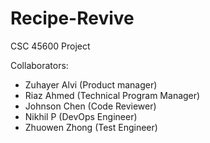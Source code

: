 # Recipe-Revive
CSC 45600 Project

Collaborators: 
- Zuhayer Alvi (Product manager)
- Riaz Ahmed (Technical Program Manager)
- Johnson Chen (Code Reviewer)
- Nikhil P (DevOps Engineer)
- Zhuowen Zhong (Test Engineer)
